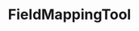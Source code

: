 ---
optionsClassName: FieldMappingToolOptions
optionsClassFullName: MigrationTools.Tools.FieldMappingToolOptions
configurationSamples:
- name: defaults
  order: 2
  description: 
  code: >-
    {
      "MigrationTools": {
        "Version": "16.0",
        "CommonTools": {
          "FieldMappingTool": {
            "Enabled": "False",
            "FieldMapDefaults": {
              "ApplyTo": [
                "*"
              ]
            },
            "FieldMaps": null
          }
        }
      }
    }
  sampleFor: MigrationTools.Tools.FieldMappingToolOptions
- name: sample
  order: 1
  description: 
  code: >-
    {
      "MigrationTools": {
        "Version": "16.0",
        "CommonTools": {
          "FieldMappingTool": {
            "Enabled": "True",
            "FieldMaps": [
              {
                "ApplyTo": [
                  "SomeWorkItemType"
                ],
                "FieldMapType": "FieldMergeMap",
                "formatExpression": "{0} \n {1}",
                "sourceFields": [
                  "Custom.FieldA",
                  "Custom.FieldB"
                ],
                "targetField": "Custom.FieldC"
              },
              {
                "ApplyTo": [
                  "SomeWorkItemType"
                ],
                "defaultValue": "New",
                "FieldMapType": "FieldValueMap",
                "sourceField": "System.State",
                "targetField": "System.State",
                "valueMapping": {
                  "Active": "InProgress",
                  "Closed": "Done",
                  "Resolved": "InProgress"
                }
              },
              {
                "ApplyTo": [
                  "SomeWorkItemType"
                ],
                "defaultValue": "42",
                "FieldMapType": "FieldToFieldMap",
                "sourceField": "Microsoft.VSTS.Common.BacklogPriority",
                "targetField": "Microsoft.VSTS.Common.StackRank"
              }
            ],
            "FieldMapSamples": {
              "FieldClearMap": {
                "ApplyTo": [
                  "SomeWorkItemType"
                ],
                "targetField": "Custom.FieldC"
              },
              "FieldLiteralMap": {
                "ApplyTo": [
                  "SomeWorkItemType"
                ],
                "targetField": "Custom.SomeField",
                "value": "New field value"
              },
              "FieldMergeMap": {
                "ApplyTo": [
                  "SomeWorkItemType"
                ],
                "formatExpression": "{0} \n {1}",
                "sourceFields": [
                  "Custom.FieldA",
                  "Custom.FieldB"
                ],
                "targetField": "Custom.FieldC"
              },
              "FieldToFieldMap": {
                "ApplyTo": [
                  "SomeWorkItemType"
                ],
                "defaultValue": "42",
                "sourceField": "Microsoft.VSTS.Common.BacklogPriority",
                "targetField": "Microsoft.VSTS.Common.StackRank"
              },
              "FieldToFieldMultiMap": {
                "ApplyTo": [
                  "SomeWorkItemType",
                  "SomeOtherWorkItemType"
                ],
                "SourceToTargetMappings": {
                  "SourceField1": "TargetField1",
                  "SourceField2": "TargetField2"
                }
              },
              "FieldToTagFieldMap": {
                "ApplyTo": [
                  "SomeWorkItemType"
                ],
                "formatExpression": "{0} <br/><br/><h3>Acceptance Criteria</h3>{1}",
                "sourceFields": [
                  "System.Description",
                  "Microsoft.VSTS.Common.AcceptanceCriteria"
                ],
                "targetField": "System.Description"
              },
              "FieldToTagMap": {
                "ApplyTo": [
                  "SomeWorkItemType"
                ],
                "formatExpression": "ScrumState:{0}",
                "sourceField": "System.State"
              },
              "FieldValueMap": {
                "ApplyTo": [
                  "SomeWorkItemType"
                ],
                "defaultValue": "StateB",
                "sourceField": "System.State",
                "targetField": "System.State",
                "valueMapping": {
                  "StateA": "StateB"
                }
              },
              "FieldValueToTagMap": {
                "ApplyTo": [
                  "SomeWorkItemType"
                ],
                "formatExpression": "{0}",
                "pattern": "Yes",
                "sourceField": "Microsoft.VSTS.CMMI.Blocked"
              },
              "MultiValueConditionalMap": {
                "ApplyTo": [
                  "SomeWorkItemType"
                ],
                "sourceFieldsAndValues": {
                  "Field1": "Value1",
                  "Field2": "Value2"
                },
                "targetFieldsAndValues": {
                  "Field1": "Value1",
                  "Field2": "Value2"
                }
              },
              "RegexFieldMap": {
                "ApplyTo": [
                  "SomeWorkItemType"
                ],
                "pattern": "PRODUCT \\d{4}.(\\d{1})",
                "replacement": "$1",
                "sourceField": "COMPANY.PRODUCT.Release",
                "targetField": "COMPANY.DEVISION.MinorReleaseVersion"
              },
              "targetFieldsAndValues": {
                "ApplyTo": [
                  "SomeWorkItemType"
                ],
                "targetField": "Custom.ReflectedWorkItemId"
              },
              "TreeToTagMap": {
                "ApplyTo": [
                  "SomeWorkItemType"
                ],
                "timeTravel": "1",
                "toSkip": "3"
              }
            }
          }
        }
      }
    }
  sampleFor: MigrationTools.Tools.FieldMappingToolOptions
- name: classic
  order: 3
  description: 
  code: >-
    {
      "$type": "FieldMappingToolOptions",
      "Enabled": true,
      "FieldMaps": []
    }
  sampleFor: MigrationTools.Tools.FieldMappingToolOptions
description: Tool for applying field mapping transformations to work items during migration, supporting various field mapping strategies like direct mapping, regex transformations, and value lookups.
className: FieldMappingTool
typeName: Tools
architecture: 
options:
- parameterName: Enabled
  type: Boolean
  description: If set to `true` then the tool will run. Set to `false` and the processor will not run.
  defaultValue: missing XML code comments
- parameterName: FieldMaps
  type: List
  description: Gets or sets the list of field mapping configurations to apply.
  defaultValue: missing XML code comments
status: missing XML code comments
processingTarget: missing XML code comments
classFile: src/MigrationTools/Tools/FieldMappingToolOptions.cs
optionsClassFile: src/MigrationTools/Tools/FieldMappingToolOptions.cs

redirectFrom:
- /Reference/Tools/FieldMappingToolOptions/
layout: reference
toc: true
permalink: /Reference/Tools/FieldMappingTool/
title: FieldMappingTool
categories:
- Tools
- 
topics:
- topic: notes
  path: ../../docs/Reference/Tools/FieldMappingTool-notes.md
  exists: false
  markdown: ''
- topic: introduction
  path: ../../docs/Reference/Tools/FieldMappingTool-introduction.md
  exists: false
  markdown: ''

---
